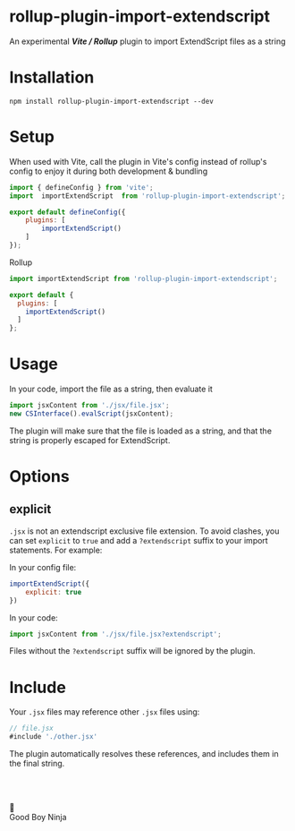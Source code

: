 # rollup-plugin-import-extendscript
An experimental ___Vite / Rollup___ plugin to import ExtendScript files as a string


# Installation
```
npm install rollup-plugin-import-extendscript --dev
```

# Setup
When used with Vite, call the plugin in Vite's config instead of rollup's config to enjoy it during both development & bundling
```js
import { defineConfig } from 'vite';
import  importExtendScript  from 'rollup-plugin-import-extendscript';

export default defineConfig({
    plugins: [
        importExtendScript()
    ]
});
```


Rollup 
```js
import importExtendScript from 'rollup-plugin-import-extendscript';

export default {
  plugins: [
    importExtendScript()
  ]
};

```

# Usage
In your code, import the file as a string, then evaluate it
```js
import jsxContent from './jsx/file.jsx';
new CSInterface().evalScript(jsxContent);
```
The plugin will make sure that the file is loaded as a string, and that the string is properly escaped for ExtendScript.

# Options
## explicit
`.jsx` is not an extendscript exclusive file extension. To avoid clashes, you can set `explicit` to `true` and add a `?extendscript` suffix to your import statements. For example:

In your config file:
```js
importExtendScript({
    explicit: true
})
```

In your code:
```js
import jsxContent from './jsx/file.jsx?extendscript';
```
Files without the `?extendscript` suffix will be ignored by the plugin.


# Include
Your `.jsx` files may reference other `.jsx` files using:
```js
// file.jsx
#include './other.jsx'
```
The plugin automatically resolves these references, and includes them in the final string.

<br><br> 

🎉<br>
Good Boy Ninja




